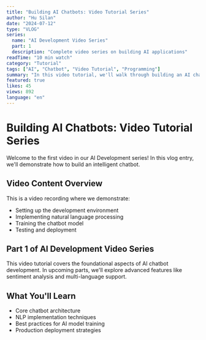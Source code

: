 ```yaml
---
title: "Building AI Chatbots: Video Tutorial Series"
author: "Hu Silan"
date: "2024-07-12"
type: "VLOG"
series: 
  name: "AI Development Video Series"
  part: 1
  description: "Complete video series on building AI applications"
readTime: "10 min watch"
category: "Tutorial"
tags: ["AI", "Chatbot", "Video Tutorial", "Programming"]
summary: "In this video tutorial, we'll walk through building an AI chatbot from scratch using modern frameworks."
featured: true
likes: 45
views: 892
language: "en"
---
```


# Building AI Chatbots: Video Tutorial Series

Welcome to the first video in our AI Development series! In this vlog entry, we'll demonstrate how to build an intelligent chatbot.

## Video Content Overview

This is a video recording where we demonstrate:
- Setting up the development environment
- Implementing natural language processing
- Training the chatbot model
- Testing and deployment

## Part 1 of AI Development Video Series

This video tutorial covers the foundational aspects of AI chatbot development. In upcoming parts, we'll explore advanced features like sentiment analysis and multi-language support.

## What You'll Learn

- Core chatbot architecture
- NLP implementation techniques  
- Best practices for AI model training
- Production deployment strategies 